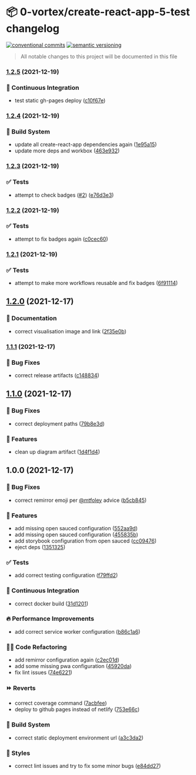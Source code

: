 # 📦 0-vortex/create-react-app-5-test changelog

[![conventional commits](https://img.shields.io/badge/conventional%20commits-1.0.0-yellow.svg)](https://conventionalcommits.org)
[![semantic versioning](https://img.shields.io/badge/semantic%20versioning-2.0.0-green.svg)](https://semver.org)

> All notable changes to this project will be documented in this file

### [1.2.5](https://github.com/0-vortex/create-react-app-5-test/compare/v1.2.4...v1.2.5) (2021-12-19)


### 🔁 Continuous Integration

* test static gh-pages deploy ([c10f67e](https://github.com/0-vortex/create-react-app-5-test/commit/c10f67efdc5eb75090794b90be536ffeaa615ee3))

### [1.2.4](https://github.com/0-vortex/create-react-app-5-test/compare/v1.2.3...v1.2.4) (2021-12-19)


### 🤖 Build System

* update all create-react-app dependencies again ([1e95a15](https://github.com/0-vortex/create-react-app-5-test/commit/1e95a1515e7f172673946fd583aecb1a2ca08d04))
* update more deps and workbox ([463e932](https://github.com/0-vortex/create-react-app-5-test/commit/463e932a1fe35b1f7e89e510d8639ae543aaa78e))

### [1.2.3](https://github.com/0-vortex/create-react-app-5-test/compare/v1.2.2...v1.2.3) (2021-12-19)


### ✅ Tests

* attempt to check badges ([#2](https://github.com/0-vortex/create-react-app-5-test/issues/2)) ([e76d3e3](https://github.com/0-vortex/create-react-app-5-test/commit/e76d3e3f23289b354d10ce0f3f91afc53b5a88db))

### [1.2.2](https://github.com/0-vortex/create-react-app-5-test/compare/v1.2.1...v1.2.2) (2021-12-19)


### ✅ Tests

* attempt to fix badges again ([c0cec60](https://github.com/0-vortex/create-react-app-5-test/commit/c0cec60f8f2edf917c2fef3b4d50965cea856c5b))

### [1.2.1](https://github.com/0-vortex/create-react-app-5-test/compare/v1.2.0...v1.2.1) (2021-12-19)


### ✅ Tests

* attempt to make more workflows reusable and fix badges ([6f91114](https://github.com/0-vortex/create-react-app-5-test/commit/6f9111492aebf11ad677f4024c4c234de0a320ea))

## [1.2.0](https://github.com/0-vortex/create-react-app-5-test/compare/v1.1.1...v1.2.0) (2021-12-17)


### 📝 Documentation

* correct visualisation image and link ([2f35e0b](https://github.com/0-vortex/create-react-app-5-test/commit/2f35e0b2bb666764e52a3ec68d616b6b2d07950d))

### [1.1.1](https://github.com/0-vortex/create-react-app-5-test/compare/v1.1.0...v1.1.1) (2021-12-17)


### 🐛 Bug Fixes

* correct release artifacts ([c148834](https://github.com/0-vortex/create-react-app-5-test/commit/c1488341e0fab35e7773ab29bf60712b09b1f98c))

## [1.1.0](https://github.com/0-vortex/create-react-app-5-test/compare/v1.0.0...v1.1.0) (2021-12-17)


### 🐛 Bug Fixes

* correct deployment paths ([79b8e3d](https://github.com/0-vortex/create-react-app-5-test/commit/79b8e3d4c33072ef7893d1f9b5919dcccef4b382))


### 🍕 Features

* clean up diagram artifact ([1d4f1d4](https://github.com/0-vortex/create-react-app-5-test/commit/1d4f1d4c61680975ad763c1d55416bc09917afc8))

## 1.0.0 (2021-12-17)


### 🐛 Bug Fixes

* correct remirror emoji per [@mtfoley](https://github.com/mtfoley) advice ([b5cb845](https://github.com/0-vortex/create-react-app-5-test/commit/b5cb845c6962d50f253e63e93c2cfba268ffcf7b))


### 🍕 Features

* add missing open sauced configuration ([552aa9d](https://github.com/0-vortex/create-react-app-5-test/commit/552aa9df8f7dc0aa7c6136e59b118aeb3fa2949e))
* add missing open sauced configuration ([455835b](https://github.com/0-vortex/create-react-app-5-test/commit/455835b79ef0ad0f1383fc611493dce603980622))
* add storybook configuration from open sauced ([cc09476](https://github.com/0-vortex/create-react-app-5-test/commit/cc09476c35071185a9b9162a41c5fd50952da98d))
* eject deps ([1351325](https://github.com/0-vortex/create-react-app-5-test/commit/1351325c5b4293de0c1155d2f67db2ec639b4078))


### ✅ Tests

* add correct testing configuration ([f79ffd2](https://github.com/0-vortex/create-react-app-5-test/commit/f79ffd2821e8d45d150ab827eef6bafa4761d1f3))


### 🔁 Continuous Integration

* correct docker build ([31d1201](https://github.com/0-vortex/create-react-app-5-test/commit/31d1201d44d6da16a906cc1743920a984596ae13))


### 🔥 Performance Improvements

* add correct service worker configuration ([b86c1a6](https://github.com/0-vortex/create-react-app-5-test/commit/b86c1a6d44ea90366f7c4e1fcdc777d319de356e))


### 🧑‍💻 Code Refactoring

* add remirror configuration again ([c2ec01d](https://github.com/0-vortex/create-react-app-5-test/commit/c2ec01ddae4378173bd18935dbe307d8d0143573))
* add some missing pwa configuration ([45920da](https://github.com/0-vortex/create-react-app-5-test/commit/45920da5e1743ebd99afd24f9a6f42019f499432))
* fix lint issues ([74e6221](https://github.com/0-vortex/create-react-app-5-test/commit/74e62213c4e1b206b3b42b373e8c6a3cb8234aef))


### ⏩ Reverts

* correct coverage command ([7acbfee](https://github.com/0-vortex/create-react-app-5-test/commit/7acbfee72b87dc5223c5480d85e0227b058223e9))
* deploy to github pages instead of netlify ([753e66c](https://github.com/0-vortex/create-react-app-5-test/commit/753e66ccc530296d43481149b3fa4ddf71c48e1c))


### 🤖 Build System

* correct static deployment environment url ([a3c3da2](https://github.com/0-vortex/create-react-app-5-test/commit/a3c3da2d4755e01b8e61d2e68c3bc693fedb10f0))


### 🎨 Styles

* correct lint issues and try to fix some minor bugs ([e84dd27](https://github.com/0-vortex/create-react-app-5-test/commit/e84dd27da88fa8ef4e9de8f076d845b94f798a1d))

